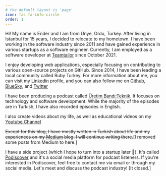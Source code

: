 ```yaml
---
# the default layout is 'page'
icon: fas fa-info-circle
order: 1
---
```


<p class="message">
  Hi! My name is Ender and I am from Ünye, Ordu, Turkey. After living in Istanbul for 15 years, I decided to relocate to my hometown. I have been working in the software industry since 2011 and have gained experience in various startups as a software engineer. Currently, I am employed as a software developer at <a href="https://teamtailor.com/">Teamtailor</a> since October 2021.
</p>

<p class="message">
  I enjoy developing web applications, especially focusing on contributing to various open-source projects on GitHub. Since 2014, I have been leading a local community called Ruby Turkey. For more information about me, you can visit my <a href="https://www.linkedin.com/in/enderahmetyurt/">Linkedin</a> profile, and you can also follow me on <a href="https://github.com/enderahmetyurt">Github</a>, <a href="https://bsky.app/profile/enderahmetyurt.com">BlueSky</a>, and <a href="https://twitter.com/eayurt">Twitter</a>
</p>

<p class="message">
  I have been producing a podcast called <a href="https://uretimbandi.com/podcasts/teknik/">Üretim Bandı:Teknik</a>. It focuses on technology and software development. While the majority of the episodes are in Turkish, I have also recorded episodes in English.
</p>

<p class="message">
  I also create videos about my life, as well as educational videos on my <a href="https://www.youtube.com/@eayurt">Youtube Channel</a>
</p>

<p class="message">
  <s>Except for this blog, I have mostly written in Turkish about life and my experiences on my <a href="https://medium.com/@eayurt">Medium</a> blog. I will continue writing there.</s>[I removed some posts from Medium to here.]
</p>

<p class="message">
  I have a side project (which I hope to turn into a startup later 🙏). It's called  <a href="https://www.podiscover.me/">Podiscover</a> and it's a social media platform for podcast listeners. If you're interested in Podiscover, feel free to contact me via email or through my social media. Let's meet and discuss the podcast industry!</s> [It closed.]
</p>